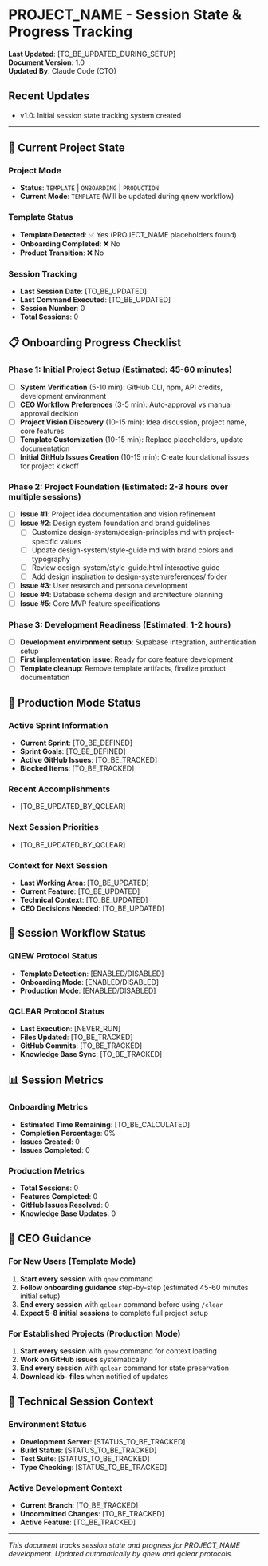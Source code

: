 # PROJECT_NAME - Session State & Progress Tracking

**Last Updated**: [TO_BE_UPDATED_DURING_SETUP]  
**Document Version**: 1.0  
**Updated By**: Claude Code (CTO)

## Recent Updates
- v1.0: Initial session state tracking system created

---

## 🎯 Current Project State

### Project Mode
- **Status**: `TEMPLATE` | `ONBOARDING` | `PRODUCTION`
- **Current Mode**: `TEMPLATE` (Will be updated during qnew workflow)

### Template Status
- **Template Detected**: ✅ Yes (PROJECT_NAME placeholders found)
- **Onboarding Completed**: ❌ No
- **Product Transition**: ❌ No

### Session Tracking
- **Last Session Date**: [TO_BE_UPDATED]
- **Last Command Executed**: [TO_BE_UPDATED]  
- **Session Number**: 0
- **Total Sessions**: 0

## 📋 Onboarding Progress Checklist

### Phase 1: Initial Project Setup (Estimated: 45-60 minutes)
- [ ] **System Verification** (5-10 min): GitHub CLI, npm, API credits, development environment
- [ ] **CEO Workflow Preferences** (3-5 min): Auto-approval vs manual approval decision
- [ ] **Project Vision Discovery** (10-15 min): Idea discussion, project name, core features
- [ ] **Template Customization** (10-15 min): Replace placeholders, update documentation
- [ ] **Initial GitHub Issues Creation** (10-15 min): Create foundational issues for project kickoff

### Phase 2: Project Foundation (Estimated: 2-3 hours over multiple sessions)
- [ ] **Issue #1**: Project idea documentation and vision refinement
- [ ] **Issue #2**: Design system foundation and brand guidelines
  - [ ] Customize design-system/design-principles.md with project-specific values
  - [ ] Update design-system/style-guide.md with brand colors and typography
  - [ ] Review design-system/style-guide.html interactive guide
  - [ ] Add design inspiration to design-system/references/ folder
- [ ] **Issue #3**: User research and persona development
- [ ] **Issue #4**: Database schema design and architecture planning
- [ ] **Issue #5**: Core MVP feature specifications

### Phase 3: Development Readiness (Estimated: 1-2 hours)
- [ ] **Development environment setup**: Supabase integration, authentication setup
- [ ] **First implementation issue**: Ready for core feature development
- [ ] **Template cleanup**: Remove template artifacts, finalize product documentation

## 🚀 Production Mode Status

### Active Sprint Information
- **Current Sprint**: [TO_BE_DEFINED]
- **Sprint Goals**: [TO_BE_DEFINED]
- **Active GitHub Issues**: [TO_BE_TRACKED]
- **Blocked Items**: [TO_BE_TRACKED]

### Recent Accomplishments
- [TO_BE_UPDATED_BY_QCLEAR]

### Next Session Priorities
- [TO_BE_UPDATED_BY_QCLEAR]

### Context for Next Session
- **Last Working Area**: [TO_BE_UPDATED]
- **Current Feature**: [TO_BE_UPDATED]
- **Technical Context**: [TO_BE_UPDATED]
- **CEO Decisions Needed**: [TO_BE_UPDATED]

## 🔄 Session Workflow Status

### QNEW Protocol Status
- **Template Detection**: [ENABLED/DISABLED]
- **Onboarding Mode**: [ENABLED/DISABLED]  
- **Production Mode**: [ENABLED/DISABLED]

### QCLEAR Protocol Status
- **Last Execution**: [NEVER_RUN]
- **Files Updated**: [TO_BE_TRACKED]
- **GitHub Commits**: [TO_BE_TRACKED]
- **Knowledge Base Sync**: [TO_BE_TRACKED]

## 📊 Session Metrics

### Onboarding Metrics
- **Estimated Time Remaining**: [TO_BE_CALCULATED]
- **Completion Percentage**: 0%
- **Issues Created**: 0
- **Issues Completed**: 0

### Production Metrics
- **Total Sessions**: 0
- **Features Completed**: 0
- **GitHub Issues Resolved**: 0
- **Knowledge Base Updates**: 0

## 🎪 CEO Guidance

### For New Users (Template Mode)
1. **Start every session** with `qnew` command
2. **Follow onboarding guidance** step-by-step (estimated 45-60 minutes initial setup)
3. **End every session** with `qclear` command before using `/clear`
4. **Expect 5-8 initial sessions** to complete full project setup

### For Established Projects (Production Mode)
1. **Start every session** with `qnew` command for context loading
2. **Work on GitHub issues** systematically
3. **End every session** with `qclear` command for state preservation
4. **Download kb- files** when notified of updates

## 🔧 Technical Session Context

### Environment Status
- **Development Server**: [STATUS_TO_BE_TRACKED]
- **Build Status**: [STATUS_TO_BE_TRACKED]
- **Test Suite**: [STATUS_TO_BE_TRACKED]
- **Type Checking**: [STATUS_TO_BE_TRACKED]

### Active Development Context
- **Current Branch**: [TO_BE_TRACKED]
- **Uncommitted Changes**: [TO_BE_TRACKED]
- **Active Feature**: [TO_BE_TRACKED]

---

*This document tracks session state and progress for PROJECT_NAME development. Updated automatically by qnew and qclear protocols.*